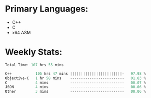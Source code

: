# Primary Languages:
- C++
- C
- x64 ASM

# Weekly Stats:
<!--START_SECTION:waka-->

```C++
Total Time: 107 hrs 55 mins

C++           105 hrs 47 mins ||||||||||||||||||||||||-   97.98 %
Objective-C   1 hr 58 mins    -------------------------   01.83 %
C             4 mins          -------------------------   00.07 %
JSON          4 mins          -------------------------   00.06 %
Other         3 mins          -------------------------   00.06 %
```

<!--END_SECTION:waka-->


